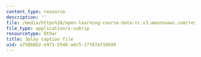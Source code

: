```yaml
---
content_type: resource
description: ''
file: /media/https%3A/open-learning-course-data-rc.s3.amazonaws.com/res-6-012-introduction-to-probability-spring-2018/a750bbb2e9715546adc517787a716b94_xDN5Onmu0mk.vtt
file_type: application/x-subrip
resourcetype: Other
title: 3play caption file
uid: a750bbb2-e971-5546-adc5-17787a716b94
---
```

